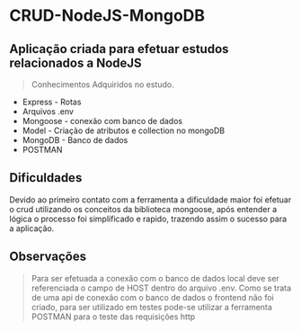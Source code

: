 # CRUD-NodeJS-MongoDB

## Aplicação criada para efetuar estudos relacionados a NodeJS

> Conhecimentos Adquiridos no estudo.
 * Express - Rotas
 * Arquivos .env
 * Mongoose - conexão com banco de dados
 * Model - Criação de atributos e collection no mongoDB 
 * MongoDB - Banco de dados
 * POSTMAN

## Dificuldades

<p>Devido ao primeiro contato com a ferramenta a dificuldade maior foi efetuar o crud utilizando os conceitos da biblioteca mongoose, após entender a lógica o processo foi simplificado e rapido, trazendo assim o sucesso para a aplicação.
  
 
 ## Observações
  
  > Para ser efetuada a conexão com o banco de dados local deve ser referenciada o campo de HOST dentro do arquivo .env.
  > Como se trata de uma api de conexão com o banco de dados o frontend não foi criado, para ser utilizado em testes pode-se utilizar a ferramenta POSTMAN para o teste das requisições http
